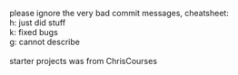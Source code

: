 please ignore the very bad commit messages, cheatsheet:<br>
h: just did stuff<br>
k: fixed bugs<br>
g: cannot describe<br>
<br>
starter projects was from ChrisCourses